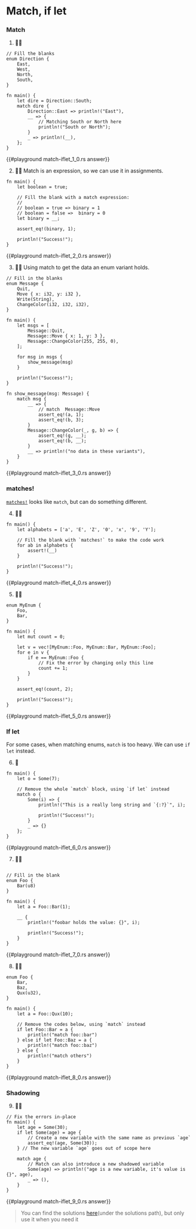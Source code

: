 # Match, if let

### Match

1. 🌟🌟

```rust,editable
// Fill the blanks
enum Direction {
    East,
    West,
    North,
    South,
}

fn main() {
    let dire = Direction::South;
    match dire {
        Direction::East => println!("East"),
        __ => {
            // Matching South or North here
            println!("South or North");
        }
        _ => println!(__),
    };
}
```

{{#playground match-iflet_1_0.rs answer}}

2. 🌟🌟 Match is an expression, so we can use it in assignments.

```rust,editable
fn main() {
    let boolean = true;

    // Fill the blank with a match expression:
    //
    // boolean = true => binary = 1
    // boolean = false =>  binary = 0
    let binary = __;

    assert_eq!(binary, 1);

    println!("Success!");
}
```

{{#playground match-iflet_2_0.rs answer}}

3. 🌟🌟 Using match to get the data an enum variant holds.

```rust,editable
// Fill in the blanks
enum Message {
    Quit,
    Move { x: i32, y: i32 },
    Write(String),
    ChangeColor(i32, i32, i32),
}

fn main() {
    let msgs = [
        Message::Quit,
        Message::Move { x: 1, y: 3 },
        Message::ChangeColor(255, 255, 0),
    ];

    for msg in msgs {
        show_message(msg)
    }

    println!("Success!");
}

fn show_message(msg: Message) {
    match msg {
        __ => {
            // match  Message::Move
            assert_eq!(a, 1);
            assert_eq!(b, 3);
        }
        Message::ChangeColor(_, g, b) => {
            assert_eq!(g, __);
            assert_eq!(b, __);
        }
        __ => println!("no data in these variants"),
    }
}
```

{{#playground match-iflet_3_0.rs answer}}

### matches!

[`matches!`](https://doc.rust-lang.org/stable/core/macro.matches.html) looks like `match`, but can do something different.

4. 🌟🌟

```rust,editable
fn main() {
    let alphabets = ['a', 'E', 'Z', '0', 'x', '9', 'Y'];

    // Fill the blank with `matches!` to make the code work
    for ab in alphabets {
        assert!(__)
    }

    println!("Success!");
}
```

{{#playground match-iflet_4_0.rs answer}}

5. 🌟🌟

```rust,editable
enum MyEnum {
    Foo,
    Bar,
}

fn main() {
    let mut count = 0;

    let v = vec![MyEnum::Foo, MyEnum::Bar, MyEnum::Foo];
    for e in v {
        if e == MyEnum::Foo {
            // Fix the error by changing only this line
            count += 1;
        }
    }

    assert_eq!(count, 2);

    println!("Success!");
}
```

{{#playground match-iflet_5_0.rs answer}}

### If let

For some cases, when matching enums, `match` is too heavy. We can use `if let` instead.

6. 🌟

```rust,editable
fn main() {
    let o = Some(7);

    // Remove the whole `match` block, using `if let` instead
    match o {
        Some(i) => {
            println!("This is a really long string and `{:?}`", i);

            println!("Success!");
        }
        _ => {}
    };
}
```

{{#playground match-iflet_6_0.rs answer}}

7. 🌟🌟

```rust,editable

// Fill in the blank
enum Foo {
    Bar(u8)
}

fn main() {
    let a = Foo::Bar(1);

    __ {
        println!("foobar holds the value: {}", i);

        println!("Success!");
    }
}
```

{{#playground match-iflet_7_0.rs answer}}

8. 🌟🌟

```rust,editable
enum Foo {
    Bar,
    Baz,
    Qux(u32),
}

fn main() {
    let a = Foo::Qux(10);

    // Remove the codes below, using `match` instead
    if let Foo::Bar = a {
        println!("match foo::bar")
    } else if let Foo::Baz = a {
        println!("match foo::baz")
    } else {
        println!("match others")
    }
}
```

{{#playground match-iflet_8_0.rs answer}}

### Shadowing

9. 🌟🌟

```rust,editable
// Fix the errors in-place
fn main() {
    let age = Some(30);
    if let Some(age) = age {
        // Create a new variable with the same name as previous `age`
        assert_eq!(age, Some(30));
    } // The new variable `age` goes out of scope here

    match age {
        // Match can also introduce a new shadowed variable
        Some(age) => println!("age is a new variable, it's value is {}", age),
        _ => (),
    }
}
```

{{#playground match-iflet_9_0.rs answer}}

> You can find the solutions [here](https://github.com/sunface/rust-by-practice)(under the solutions path), but only use it when you need it
